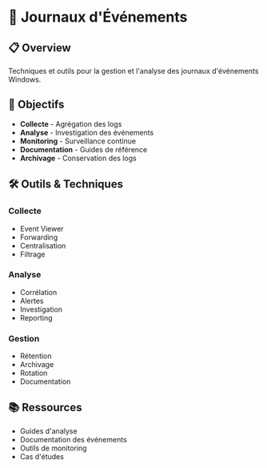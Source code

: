 # 📝 Journaux d'Événements

## 📋 Overview

Techniques et outils pour la gestion et l'analyse des journaux d'événements Windows.

## 🎯 Objectifs

- **Collecte** - Agrégation des logs
- **Analyse** - Investigation des événements
- **Monitoring** - Surveillance continue
- **Documentation** - Guides de référence
- **Archivage** - Conservation des logs

## 🛠️ Outils & Techniques

### Collecte
- Event Viewer
- Forwarding
- Centralisation
- Filtrage

### Analyse
- Corrélation
- Alertes
- Investigation
- Reporting

### Gestion
- Rétention
- Archivage
- Rotation
- Documentation

## 📚 Ressources

- Guides d'analyse
- Documentation des événements
- Outils de monitoring
- Cas d'études 